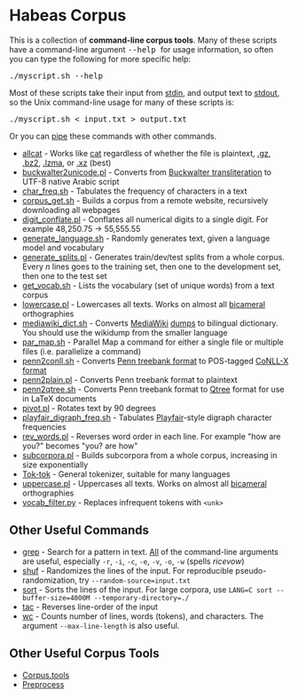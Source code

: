 # Habeas Corpus
This is a collection of **command-line corpus tools**.
Many of these scripts have a command-line argument <tt> --help </tt> for usage information, so often you can type the following for more specific help: <pre>./myscript.sh --help</pre>
Most of these scripts take their input from [stdin][], and output text to [stdout][], so the Unix command-line usage for many of these scripts is: <pre>./myscript.sh < input.txt > output.txt</pre>
Or you can [pipe][] these commands with other commands.

* [allcat](allcat) - Works like [cat] regardless of whether the file is plaintext, [.gz], [.bz2], [.lzma], or [.xz] (best)
* [buckwalter2unicode.pl](buckwalter2unicode.pl) - Converts from [Buckwalter transliteration] to UTF-8 native Arabic script
* [char_freq.sh](char_freq.sh) - Tabulates the frequency of characters in a text
* [corpus_get.sh](corpus_get.sh) - Builds a corpus from a remote website, recursively downloading all webpages
* [digit_conflate.pl](digit_conflate.pl) - Conflates all numerical digits to a single digit.  For example 48,250.75  -&gt; 55,555.55
* [generate_language.sh](generate_language.sh) - Randomly generates text, given a language model and vocabulary
* [generate_splits.pl](generate_splits.pl) - Generates train/dev/test splits from a whole corpus.  Every <i>n</i> lines goes to the training set, then one to the development set, then one to the test set
* [get_vocab.sh](get_vocab.sh) - Lists the vocabulary (set of unique words) from a text corpus
* [lowercase.pl](lowercase.pl) - Lowercases all texts.  Works on almost all [bicameral] orthographies
* [mediawiki_dict.sh](mediawiki_dict.sh) - Converts [MediaWiki] [dumps] to bilingual dictionary.  You should use the wikidump from the smaller language
* [par_map.sh](par_map.sh) - Parallel Map a command for either a single file or multiple files (i.e. parallelize a command)
* [penn2conll.sh](penn2conll.sh) - Converts [Penn treebank format] to POS-tagged [CoNLL-X format]
* [penn2plain.pl](penn2plain.pl) - Converts Penn treebank format to plaintext
* [penn2qtree.sh](penn2qtree.sh) - Converts Penn treebank format to [Qtree] format for use in LaTeX documents
* [pivot.pl](pivot.pl) - Rotates text by 90 degrees
* [playfair_digraph_freq.sh](playfair_digraph_freq.sh) - Tabulates [Playfair]-style digraph character frequencies
* [rev_words.pl](rev_words.pl) - Reverses word order in each line.  For example "how are you?" becomes "you? are how"
* [subcorpora.pl](subcorpora.pl) - Builds subcorpora from a whole corpus, increasing in size exponentially
* [Tok-tok](https://github.com/jonsafari/tok-tok) - General tokenizer, suitable for many languages
* [uppercase.pl](uppercase.pl) - Uppercases all texts.  Works on almost all [bicameral] orthographies
* [vocab_filter.py](vocab_filter.py) - Replaces infrequent tokens with `<unk>`


## Other Useful Commands
* [grep] - Search for a pattern in text.  [All][grep-cmd-args] of the command-line arguments are useful, especially `-r`, `-i`, `-c`, `-e`, `-v`, `-o`, `-w` (spells *ricevow*)
* [shuf] - Randomizes the lines of the input.  For reproducible pseudo-randomization, try `--random-source=input.txt`
* [sort] - Sorts the lines of the input.  For large corpora, use `LANG=C sort --buffer-size=4000M --temporary-directory=./`
* [tac] - Reverses line-order of the input
* [wc] - Counts number of lines, words (tokens), and characters.  The argument `--max-line-length` is also useful.


## Other Useful Corpus Tools
* [Corpus.tools](http://corpus.tools)
* [Preprocess](https://github.com/kpu/preprocess)


[pipe]: https://en.wikipedia.org/wiki/Pipeline_(Unix)
[stdin]: https://en.wikipedia.org/wiki/Standard_streams#Standard_input_.28stdin.29
[stdout]: https://en.wikipedia.org/wiki/Standard_streams#Standard_output_.28stdout.29

[cat]: https://en.wikipedia.org/wiki/Cat_(Unix)
[.gz]: https://en.wikipedia.org/wiki/Gzip
[.bz2]: https://en.wikipedia.org/wiki/Bzip2
[.lzma]: https://en.wikipedia.org/wiki/Lzma
[.xz]: https://en.wikipedia.org/wiki/Xz
[Buckwalter transliteration]: https://en.wikipedia.org/wiki/Buckwalter_transliteration
[bicameral]: https://en.wikipedia.org/wiki/Letter_case
[MediaWiki]: https://en.wikipedia.org/wiki/MediaWiki#Markup
[dumps]: http://dumps.wikimedia.org/backup-index.html
[Penn treebank format]: ftp://ftp.cis.upenn.edu/pub/treebank/doc/arpa94.ps.gz
[CoNLL-X format]: http://ilk.uvt.nl/conll/index.html#dataformat
[Qtree]: http://www.ling.upenn.edu/advice/latex/qtree
[Playfair]: https://en.wikipedia.org/wiki/Playfair_cipher

[grep]: https://en.wikipedia.org/wiki/Grep
[grep-cmd-args]: https://www.gnu.org/software/grep/manual/grep.html#Command_002dline-Options
[shuf]: https://en.wikipedia.org/wiki/Shuf
[sort]: https://en.wikipedia.org/wiki/Sort_(Unix)
[tac]: https://en.wikipedia.org/wiki/Tac_(Unix)
[wc]: https://en.wikipedia.org/wiki/Wc_(Unix)
